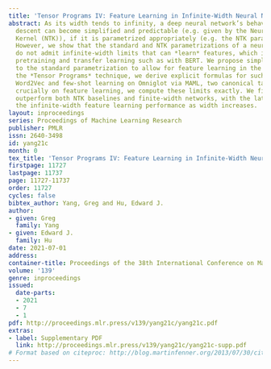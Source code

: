 ```yaml
---
title: 'Tensor Programs IV: Feature Learning in Infinite-Width Neural Networks'
abstract: As its width tends to infinity, a deep neural network’s behavior under gradient
  descent can become simplified and predictable (e.g. given by the Neural Tangent
  Kernel (NTK)), if it is parametrized appropriately (e.g. the NTK parametrization).
  However, we show that the standard and NTK parametrizations of a neural network
  do not admit infinite-width limits that can *learn* features, which is crucial for
  pretraining and transfer learning such as with BERT. We propose simple modifications
  to the standard parametrization to allow for feature learning in the limit. Using
  the *Tensor Programs* technique, we derive explicit formulas for such limits. On
  Word2Vec and few-shot learning on Omniglot via MAML, two canonical tasks that rely
  crucially on feature learning, we compute these limits exactly. We find that they
  outperform both NTK baselines and finite-width networks, with the latter approaching
  the infinite-width feature learning performance as width increases.
layout: inproceedings
series: Proceedings of Machine Learning Research
publisher: PMLR
issn: 2640-3498
id: yang21c
month: 0
tex_title: 'Tensor Programs IV: Feature Learning in Infinite-Width Neural Networks'
firstpage: 11727
lastpage: 11737
page: 11727-11737
order: 11727
cycles: false
bibtex_author: Yang, Greg and Hu, Edward J.
author:
- given: Greg
  family: Yang
- given: Edward J.
  family: Hu
date: 2021-07-01
address:
container-title: Proceedings of the 38th International Conference on Machine Learning
volume: '139'
genre: inproceedings
issued:
  date-parts:
  - 2021
  - 7
  - 1
pdf: http://proceedings.mlr.press/v139/yang21c/yang21c.pdf
extras:
- label: Supplementary PDF
  link: http://proceedings.mlr.press/v139/yang21c/yang21c-supp.pdf
# Format based on citeproc: http://blog.martinfenner.org/2013/07/30/citeproc-yaml-for-bibliographies/
---
```

